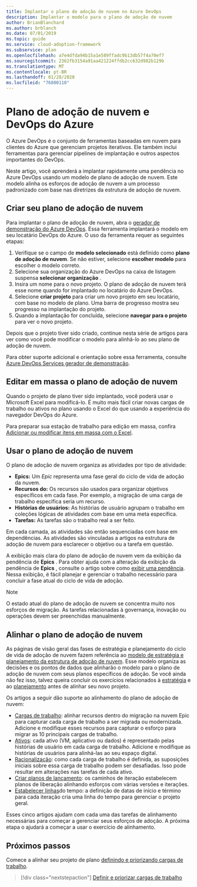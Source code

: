 ```yaml
---
title: Implantar o plano de adoção de nuvem no Azure DevOps
description: Implantar o modelo para o plano de adoção de nuvem
author: BrianBlanchard
ms.author: brblanch
ms.date: 07/01/2019
ms.topic: guide
ms.service: cloud-adoption-framework
ms.subservice: plan
ms.openlocfilehash: a7e4dfda94b15a1e589ffadc9b13db57f4a70ef7
ms.sourcegitcommit: 2362fb3154a91aa421224ffdb2cc632d982b129b
ms.translationtype: MT
ms.contentlocale: pt-BR
ms.lasthandoff: 01/28/2020
ms.locfileid: "76800110"
---
```

# <a name="cloud-adoption-plan-and-azure-devops"></a>Plano de adoção de nuvem e DevOps do Azure

O Azure DevOps é o conjunto de ferramentas baseadas em nuvem para clientes do Azure que gerenciam projetos iterativos. Ele também inclui ferramentas para gerenciar pipelines de implantação e outros aspectos importantes do DevOps. 

Neste artigo, você aprenderá a implantar rapidamente uma pendência no Azure DevOps usando um modelo de plano de adoção de nuvem. Este modelo alinha os esforços de adoção de nuvem a um processo padronizado com base nas diretrizes da estrutura de adoção de nuvem.

## <a name="create-your-cloud-adoption-plan"></a>Criar seu plano de adoção de nuvem

Para implantar o plano de adoção de nuvem, abra o [gerador de demonstração do Azure DevOps](https://aka.ms/adopt/plan/generator). Essa ferramenta implantará o modelo em seu locatário DevOps do Azure. O uso da ferramenta requer as seguintes etapas:

1. Verifique se o campo de **modelo selecionado** está definido como **plano de adoção de nuvem**. Se não estiver, selecione **escolher modelo** para escolher o modelo correto.
2. Selecione sua organização do Azure DevOps na caixa de listagem suspensa **selecionar organização** .
3. Insira um nome para o novo projeto. O plano de adoção de nuvem terá esse nome quando for implantado no locatário do Azure DevOps.
4. Selecione **criar projeto** para criar um novo projeto em seu locatário, com base no modelo de plano. Uma barra de progresso mostra seu progresso na implantação do projeto.
5. Quando a implantação for concluída, selecione **navegar para o projeto** para ver o novo projeto.

Depois que o projeto tiver sido criado, continue nesta série de artigos para ver como você pode modificar o modelo para alinhá-lo ao seu plano de adoção de nuvem.

Para obter suporte adicional e orientação sobre essa ferramenta, consulte [Azure DevOps Services gerador de demonstração](https://docs.microsoft.com/azure/devops/demo-gen/?toc=/azure/devops/demo-gen/toc.json&bc=/azure/devops/demo-gen/breadcrumb/toc.json&view=azure-devops).

## <a name="bulk-edit-the-cloud-adoption-plan"></a>Editar em massa o plano de adoção de nuvem

Quando o projeto de plano tiver sido implantado, você poderá usar o Microsoft Excel para modificá-lo. É muito mais fácil criar novas cargas de trabalho ou ativos no plano usando o Excel do que usando a experiência do navegador DevOps do Azure.

Para preparar sua estação de trabalho para edição em massa, confira [Adicionar ou modificar itens em massa com o Excel](https://docs.microsoft.com/azure/devops/boards/backlogs/office/bulk-add-modify-work-items-excel?view=azure-devops).

## <a name="use-the-cloud-adoption-plan"></a>Usar o plano de adoção de nuvem

O plano de adoção de nuvem organiza as atividades por tipo de atividade:

- **Epics:** Um *Epic* representa uma fase geral do ciclo de vida de adoção da nuvem.
- **Recursos do:** Os recursos são usados para organizar objetivos específicos em cada fase. Por exemplo, a migração de uma carga de trabalho específica seria um recurso.
- **Histórias de usuários:** As histórias de usuário agrupam o trabalho em coleções lógicas de atividades com base em uma meta específica.
- **Tarefas:** As tarefas são o trabalho real a ser feito.

Em cada camada, as atividades são então sequenciadas com base em dependências. As atividades são vinculadas a artigos na estrutura de adoção de nuvem para esclarecer o objetivo ou a tarefa em questão.

A exibição mais clara do plano de adoção de nuvem vem da exibição da pendência de **Epics** . Para obter ajuda com a alteração da exibição da pendência de **Epics** , consulte o artigo sobre como [exibir uma pendência](https://docs.microsoft.com/azure/devops/boards/backlogs/define-features-epics?view=azure-devops#view-a-backlog-or-portfolio-backlog). Nessa exibição, é fácil planejar e gerenciar o trabalho necessário para concluir a fase atual do ciclo de vida de adoção.

> [!NOTE]
> O estado atual do plano de adoção de nuvem se concentra muito nos esforços de migração. As tarefas relacionadas à governança, inovação ou operações devem ser preenchidas manualmente.

## <a name="align-the-cloud-adoption-plan"></a>Alinhar o plano de adoção de nuvem

As páginas de visão geral das fases de estratégia e planejamento do ciclo de vida de adoção de nuvem fazem referência ao [modelo de estratégia e planejamento da estrutura de adoção de nuvem](https://archcenter.blob.core.windows.net/cdn/fusion/readiness/Microsoft-Cloud-Adoption-Framework-Strategy-and-Plan-Template.docx). Esse modelo organiza as decisões e os pontos de dados que alinharão o modelo para o plano de adoção de nuvem com seus planos específicos de adoção. Se você ainda não fez isso, talvez queira concluir os exercícios relacionados à [estratégia](../strategy/index.md) e ao [planejamento](../plan/index.md) antes de alinhar seu novo projeto.

Os artigos a seguir dão suporte ao alinhamento do plano de adoção de nuvem:

- [Cargas de trabalho](./workloads.md): alinhar recursos dentro do migração na nuvem Epic para capturar cada carga de trabalho a ser migrada ou modernizada. Adicione e modifique esses recursos para capturar o esforço para migrar as 10 principais cargas de trabalho.
- [Ativos](./assets.md): cada ativo (VM, aplicativo ou dados) é representado pelas histórias de usuário em cada carga de trabalho. Adicione e modifique as histórias de usuários para alinhá-las ao seu espaço digital.
- [Racionalização](./review-rationalization.md): como cada carga de trabalho é definida, as suposições iniciais sobre essa carga de trabalho podem ser desafiadas. Isso pode resultar em alterações nas tarefas de cada ativo.
- [Criar planos de lançamento](./iteration-paths.md): os caminhos de iteração estabelecem planos de liberação alinhando esforços com várias versões e iterações.
- [Estabelecer linhas](./timelines.md)do tempo: a definição de datas de início e término para cada iteração cria uma linha do tempo para gerenciar o projeto geral.

Esses cinco artigos ajudam com cada uma das tarefas de alinhamento necessárias para começar a gerenciar seus esforços de adoção. A próxima etapa o ajudará a começar a usar o exercício de alinhamento.

## <a name="next-steps"></a>Próximos passos

Comece a alinhar seu projeto de plano [definindo e priorizando cargas de trabalho](./workloads.md).

> [!div class="nextstepaction"]
> [Definir e priorizar cargas de trabalho](./workloads.md)
